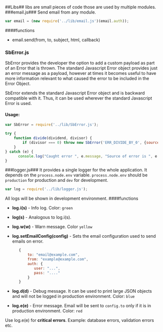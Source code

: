##Libs##
libs are small pieces of code those are used by multiple modules.
###email.js###
Send email from any module.
```javascript
var email = (new require('../lib/email.js')(email.auth)); 
```
####functions
  - email.send(from, to, subject, html, callback)

### SbError.js ###

SbError provides the developer the option to add a custom payload as part of an Error that is thrown. The standard Javascript Error object provides just an error message as a payload, however at times it becomes useful to have more information relevant to what caused the error to be included in the Error Object. 

SbError extends the standard Javascript Error object and is backward compatible with it. Thus, it can be used wherever the standard Javascript Error is used.

#### Usage:
```javascript
var SbError = require('../lib/SbError.js');

try {
    function divide(dividend, divisor) {
        if (divisor === 0) throw new SbError('ERR_DIVIDE_BY_0', {source: 'divide.js', foo: "baz"})
    }
} catch (e) {
      console.log("Caught error ", e.message, "Source of error is ", e.source, "e.foo =", e.foo);
}

```
###logger.js###
It provides a single logger for the whole application.
It depends on the ```process.node.env``` variable. ```process.node.env``` should be ```production``` for production and ```dev``` for development. 
```javascript
var log = require('../lib/logger.js');
```
All logs will be shown in development environment.
####functions
  - **log.i(s)** - Info log. Color: ```green```
  - **log(s)** - Analogous to log.i(s).
  - **log.w(w)** - Warn message. Color ```yellow```
  - **log.setEmailConfig(config)** - Sets the email configuration used to send emails on error. 
     
     ```javascript
        {
            to: "email@example.com",
            from: "example@example.com",
            auth: {
               user: "...",
               pass: "...."
            }
        }
      ```
  - **log.d(d)** - Debug message. It can be used to print large JSON objects and will not be logged in production environment. Color: ```blue```
  - **log.e(e)** - Error message. Email will be sent to ```config.to``` only if it is in production environment. Color: ```red```

Use log.e(e) for **critical errors**. Example: database errors, validation errors etc.
  
   

